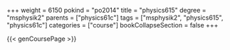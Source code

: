 +++
weight = 6150
pokind = "po2014"
title = "physics615"
degree = "msphysik2"
parents = ["physics61c"]
tags = ["msphysik2", "physics615", "physics61c"]
categories = ["course"]
bookCollapseSection = false
+++

{{< genCoursePage >}}
